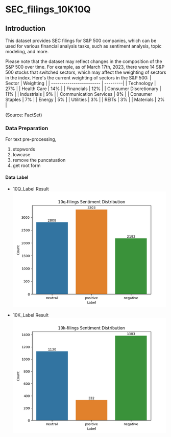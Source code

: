 # SEC_filings_10K10Q

## Introduction
This dataset provides SEC filings for S&P 500 companies, which can be used for various financial analysis tasks, such as sentiment analysis, topic modeling, and more.

Please note that the dataset may reflect changes in the composition of the S&P 500 over time. For example, as of March 17th, 2023, there were 14 S&P 500 stocks that switched sectors, which may affect the weighting of sectors in the index. Here's the current weighting of sectors in the S&P 500:
| Sector                    | Weighting |
| ------------------------ | ---------|
| Technology               | 27%      |
| Health Care              | 14%      |
| Financials               | 12%      |
| Consumer Discretionary   | 11%      |
| Industrials              | 9%       |
| Communication Services   | 8%       |
| Consumer Staples         | 7%       |
| Energy                   | 5%       |
| Utilities                | 3%       |
| REITs                    | 3%       |
| Materials                | 2%       |


(Source: FactSet)

### Data Preparation
For text pre-processing, 
1. stopwords
2. lowcase 
3. remove the puncatuation
4. get root form 

#### Data Label 
- 10Q_Label Result
![alt text](https://github.com/jieren123/SEC_filings_10K10Q/blob/main/sec10kq_Label/10q-filingsSentimentDistribution.png "10Q-Filings Sentiment Distribution")

- 10K_Label Result
![alt text](https://github.com/jieren123/SEC_filings_10K10Q/blob/main/sec10kq_Label/10k-filingsSentimentDistribution.png "10K-Filings Sentiment Distribution")
